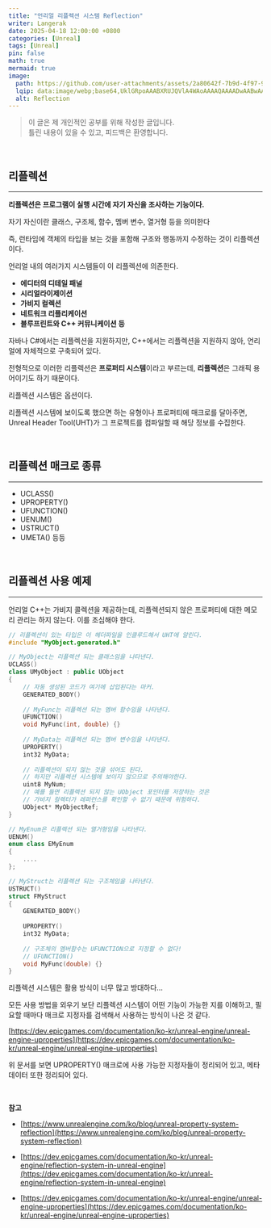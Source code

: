 ```yaml
---
title: "언리얼 리플렉션 시스템 Reflection"
writer: Langerak
date: 2025-04-18 12:00:00 +0800
categories: [Unreal]
tags: [Unreal]
pin: false
math: true
mermaid: true
image:
  path: https://github.com/user-attachments/assets/2a80642f-7b9d-4f97-9d40-6ea7095c9fa3
  lqip: data:image/webp;base64,UklGRpoAAABXRUJQVlA4WAoAAAAQAAAADwAABwAAQUxQSDIAAAARL0AmbZurmr57yyIiqE8oiG0bejIYEQTgqiDA9vqnsUSI6H+oAERp2HZ65qP/VIAWAFZQOCBCAAAA8AEAnQEqEAAIAAVAfCWkAALp8sF8rgRgAP7o9FDvMCkMde9PK7euH5M1m6VWoDXf2FkP3BqV0ZYbO6NA/VFIAAAA
  alt: Reflection
---
```


> 이 글은 제 개인적인 공부를 위해 작성한 글입니다.   
> 틀린 내용이 있을 수 있고, 피드백은 환영합니다.

<br/>

## 리플렉션

---

**리플렉션은 프로그램이 실행 시간에 자기 자신을 조사하는 기능이다.**

자기 자신이란 클래스, 구조체, 함수, 멤버 변수, 열거형 등을 의미한다

즉, 런타임에 객체의 타입을 보는 것을 포함해 구조와 행동까지 수정하는 것이 리플렉션이다.

언리얼 내의 여러가지 시스템들이 이 리플렉션에 의존한다.

- **에디터의 디테일 패널**
- **시리얼라이제이션**
- **가비지 컬렉션**
- **네트워크 리플리케이션**
- **블루프린트와 C++ 커뮤니케이션 등**

자바나 C#에서는 리플렉션을 지원하지만, C++에서는 리플렉션을 지원하지 않아, 언리얼에 자체적으로 구축되어 있다.

전형적으로 이러한 리플렉션은 **프로퍼티 시스템**이라고 부르는데, **리플렉션**은 그래픽 용어이기도 하기 때문이다.

리플렉션 시스템은 옵션이다.

리플렉션 시스템에 보이도록 했으면 하는 유형이나 프로퍼티에 매크로를 달아주면, Unreal Header Tool(UHT)가 그 프로젝트를 컴파일할 때 해당 정보를 수집한다.

<br/>

## **리플렉션 매크로 종류**

---

- UCLASS()
- UPROPERTY()
- UFUNCTION()
- UENUM()
- USTRUCT()
- UMETA() 등등

<br/>

## 리플렉션 사용 예제

---

언리얼 C++는 가비지 콜렉션을 제공하는데, 리플렉션되지 않은 프로퍼티에 대한 메모리 관리는 하지 않는다. 이를 조심해야 한다.

```cpp
// 리플렉션이 있는 타입은 이 헤더파일을 인클루드해서 UHT에 알린다.
#include "MyObject.generated.h"

// MyObject는 리플렉션 되는 클래스임을 나타낸다.
UCLASS()
class UMyObject : public UObject
{
    // 자동 생성된 코드가 여기에 삽입된다는 마커.
    GENERATED_BODY()
    
    // MyFunc는 리플렉션 되는 멤버 함수임을 나타낸다.
    UFUNCTION()
    void MyFunc(int, double) {}
    
    // MyData는 리플렉션 되는 멤버 변수임을 나타낸다.
    UPROPERTY()
    int32 MyData;
    
    // 리플렉션이 되지 않는 것을 섞어도 된다.
    // 하지만 리플렉션 시스템에 보이지 않으므로 주의해야한다.
    uint8 MyNum;
    // 예를 들면 리플렉션 되지 않는 UObject 포인터를 저장하는 것은 
    // 가비지 컬렉터가 레퍼런스를 확인할 수 없기 때문에 위험하다.
    UObject* MyObjectRef;
}

// MyEnum은 리플렉션 되는 열거형임을 나타낸다.
UENUM()
enum class EMyEnum
{
    ....
};

// MyStruct는 리플렉션 되는 구조체임을 나타낸다.
USTRUCT()
struct FMyStruct
{
    GENERATED_BODY()
    
    UPROPERTY()
    int32 MyData;
    
    // 구조체의 멤버함수는 UFUNCTION으로 지정할 수 없다!
    // UFUNCTION()
    void MyFunc(double) {}
}
```

리플렉션 시스템은 활용 방식이 너무 많고 방대하다…

모든 사용 방법을 외우기 보단 리플렉션 시스템이 어떤 기능이 가능한 지를 이해하고, 필요할 때마다 매크로 지정자를 검색해서 사용하는 방식이 나은 것 같다.

[https://dev.epicgames.com/documentation/ko-kr/unreal-engine/unreal-engine-uproperties](https://dev.epicgames.com/documentation/ko-kr/unreal-engine/unreal-engine-uproperties)

위 문서를 보면 UPROPERTY() 매크로에 사용 가능한 지정자들이 정리되어 있고, 메타 데이터 또한 정리되어 있다.

<br/>

__참고__

- [https://www.unrealengine.com/ko/blog/unreal-property-system-reflection](https://www.unrealengine.com/ko/blog/unreal-property-system-reflection)

- [https://dev.epicgames.com/documentation/ko-kr/unreal-engine/reflection-system-in-unreal-engine](https://dev.epicgames.com/documentation/ko-kr/unreal-engine/reflection-system-in-unreal-engine)

- [https://dev.epicgames.com/documentation/ko-kr/unreal-engine/unreal-engine-uproperties](https://dev.epicgames.com/documentation/ko-kr/unreal-engine/unreal-engine-uproperties)
